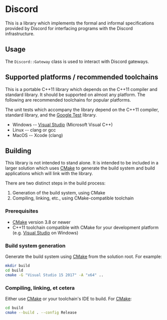 # Discord

This is a library which implements the formal and informal specifications
provided by Discord for interfacing programs with the Discord infrastructure.

## Usage

The `Discord::Gateway` class is used to interact with Discord gateways.

## Supported platforms / recommended toolchains

This is a portable C++11 library which depends on the C++11 compiler and
standard library.  It should be supported on almost any platform.  The
following are recommended toolchains for popular platforms.

The unit tests which accompany the library depend on the C++11 compiler,
standard library, and the [Google
Test](https://github.com/google/googletest.git) library.

* Windows -- [Visual Studio](https://www.visualstudio.com/) (Microsoft Visual
  C++)
* Linux -- clang or gcc
* MacOS -- Xcode (clang)

## Building

This library is not intended to stand alone.  It is intended to be included in
a larger solution which uses [CMake](https://cmake.org/) to generate the build
system and build applications which will link with the library.

There are two distinct steps in the build process:

1. Generation of the build system, using CMake
2. Compiling, linking, etc., using CMake-compatible toolchain

### Prerequisites

* [CMake](https://cmake.org/) version 3.8 or newer
* C++11 toolchain compatible with CMake for your development platform (e.g.
  [Visual Studio](https://www.visualstudio.com/) on Windows)

### Build system generation

Generate the build system using [CMake](https://cmake.org/) from the solution
root.  For example:

```bash
mkdir build
cd build
cmake -G "Visual Studio 15 2017" -A "x64" ..
```

### Compiling, linking, et cetera

Either use [CMake](https://cmake.org/) or your toolchain's IDE to build.
For [CMake](https://cmake.org/):

```bash
cd build
cmake --build . --config Release
```
